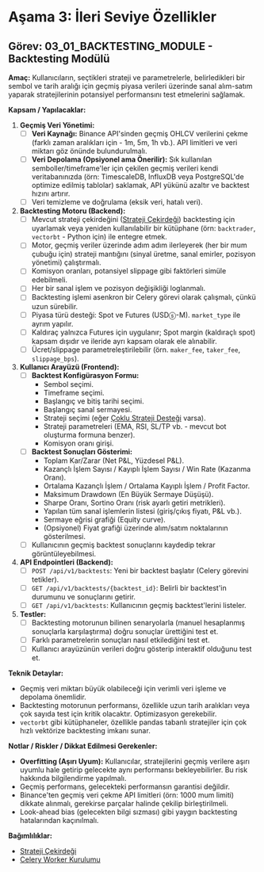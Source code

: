 # Aşama 3: İleri Seviye Özellikler

## Görev: 03_01_BACKTESTING_MODULE - Backtesting Modülü

**Amaç:** Kullanıcıların, seçtikleri strateji ve parametrelerle, belirledikleri bir sembol ve tarih aralığı için geçmiş piyasa verileri üzerinde sanal alım-satım yaparak stratejilerinin potansiyel performansını test etmelerini sağlamak.

**Kapsam / Yapılacaklar:**

1. **Geçmiş Veri Yönetimi:**
    - [ ] **Veri Kaynağı:** Binance API'sinden geçmiş OHLCV verilerini çekme (farklı zaman aralıkları için - 1m, 5m, 1h vb.). API limitleri ve veri miktarı göz önünde bulundurulmalı.
    - [ ] **Veri Depolama (Opsiyonel ama Önerilir):** Sık kullanılan semboller/timeframe'ler için çekilen geçmiş verileri kendi veritabanınızda (örn: TimescaleDB, InfluxDB veya PostgreSQL'de optimize edilmiş tablolar) saklamak, API yükünü azaltır ve backtest hızını artırır.
    - [ ] Veri temizleme ve doğrulama (eksik veri, hatalı veri).
2. **Backtesting Motoru (Backend):**
    - [ ] Mevcut strateji çekirdeğini ([Strateji Çekirdeği](../01_MVP_DEVELOPMENT/01_03_BACKEND_STRATEGY_CORE_REFACTOR.md)) backtesting için uyarlamak veya yeniden kullanılabilir bir kütüphane (örn: `backtrader`, `vectorbt` - Python için) ile entegre etmek.
    - [ ] Motor, geçmiş veriler üzerinde adım adım ilerleyerek (her bir mum çubuğu için) strateji mantığını (sinyal üretme, sanal emirler, pozisyon yönetimi) çalıştırmalı.
    - [ ] Komisyon oranları, potansiyel slippage gibi faktörleri simüle edebilmeli.
    - [ ] Her bir sanal işlem ve pozisyon değişikliği loglanmalı.
    - [ ] Backtesting işlemi asenkron bir Celery görevi olarak çalışmalı, çünkü uzun sürebilir.
    - [ ] Piyasa türü desteği: Spot ve Futures (USDⓢ-M). `market_type` ile ayrım yapılır.
    - [ ] Kaldıraç yalnızca Futures için uygulanır; Spot margin (kaldıraçlı spot) kapsam dışıdır ve ileride ayrı kapsam olarak ele alınabilir.
    - [ ] Ücret/slippage parametreleştirilebilir (örn. `maker_fee`, `taker_fee`, `slippage_bps`).
3. **Kullanıcı Arayüzü (Frontend):**
    - [ ] **Backtest Konfigürasyon Formu:**
        - Sembol seçimi.
        - Timeframe seçimi.
        - Başlangıç ve bitiş tarihi seçimi.
        - Başlangıç sanal sermayesi.
        - Strateji seçimi (eğer [Çoklu Strateji Desteği](03_02_MULTI_STRATEGY_SUPPORT.md) varsa).
        - Strateji parametreleri (EMA, RSI, SL/TP vb. - mevcut bot oluşturma formuna benzer).
        - Komisyon oranı girişi.
    - [ ] **Backtest Sonuçları Gösterimi:**
        - Toplam Kar/Zarar (Net P&L, Yüzdesel P&L).
        - Kazançlı İşlem Sayısı / Kayıplı İşlem Sayısı / Win Rate (Kazanma Oranı).
        - Ortalama Kazançlı İşlem / Ortalama Kayıplı İşlem / Profit Factor.
        - Maksimum Drawdown (En Büyük Sermaye Düşüşü).
        - Sharpe Oranı, Sortino Oranı (risk ayarlı getiri metrikleri).
        - Yapılan tüm sanal işlemlerin listesi (giriş/çıkış fiyatı, P&L vb.).
        - Sermaye eğrisi grafiği (Equity curve).
        - (Opsiyonel) Fiyat grafiği üzerinde alım/satım noktalarının gösterilmesi.
    - [ ] Kullanıcının geçmiş backtest sonuçlarını kaydedip tekrar görüntüleyebilmesi.
4. **API Endpointleri (Backend):**
    - [ ] `POST /api/v1/backtests`: Yeni bir backtest başlatır (Celery görevini tetikler).
    - [ ] `GET /api/v1/backtests/{backtest_id}`: Belirli bir backtest'in durumunu ve sonuçlarını getirir.
    - [ ] `GET /api/v1/backtests`: Kullanıcının geçmiş backtest'lerini listeler.
5. **Testler:**
    - [ ] Backtesting motorunun bilinen senaryolarla (manuel hesaplanmış sonuçlarla karşılaştırma) doğru sonuçlar ürettiğini test et.
    - [ ] Farklı parametrelerin sonuçları nasıl etkilediğini test et.
    - [ ] Kullanıcı arayüzünün verileri doğru gösterip interaktif olduğunu test et.

**Teknik Detaylar:**

- Geçmiş veri miktarı büyük olabileceği için verimli veri işleme ve depolama önemlidir.
- Backtesting motorunun performansı, özellikle uzun tarih aralıkları veya çok sayıda test için kritik olacaktır. Optimizasyon gerekebilir.
- `vectorbt` gibi kütüphaneler, özellikle pandas tabanlı stratejiler için çok hızlı vektörize backtesting imkanı sunar.

**Notlar / Riskler / Dikkat Edilmesi Gerekenler:**

- **Overfitting (Aşırı Uyum):** Kullanıcılar, stratejilerini geçmiş verilere aşırı uyumlu hale getirip gelecekte aynı performansı bekleyebilirler. Bu risk hakkında bilgilendirme yapılmalı.
- Geçmiş performans, gelecekteki performansın garantisi değildir.
- Binance'ten geçmiş veri çekme API limitleri (örn: 1000 mum limiti) dikkate alınmalı, gerekirse parçalar halinde çekilip birleştirilmeli.
- Look-ahead bias (gelecekten bilgi sızması) gibi yaygın backtesting hatalarından kaçınılmalı.

**Bağımlılıklar:**

- [Strateji Çekirdeği](../01_MVP_DEVELOPMENT/01_03_BACKEND_STRATEGY_CORE_REFACTOR.md)
- [Celery Worker Kurulumu](../01_MVP_DEVELOPMENT/01_05_BACKEND_CELERY_WORKER_SETUP.md)